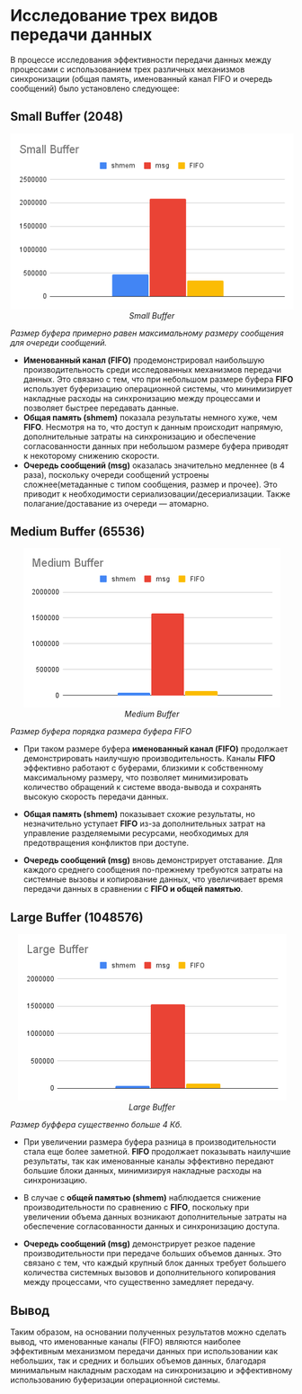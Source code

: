 # Исследование трех видов передачи данных

В процессе исследования эффективности передачи данных между процессами с использованием трех различных механизмов синхронизации (общая память, именованный канал FIFO и очередь сообщений) было установлено следующее:

## Small Buffer (2048)

<p align="center">
  <img src="assets/Small_Buffer.png" alt="Small Buffer">
  <br>
  <em>Small Buffer</em>
</p>

*Размер буфера примерно равен максимальному размеру сообщения для очереди сообщений.*

- **Именованный канал (FIFO)** продемонстрировал наибольшую производительность среди исследованных механизмов передачи данных. Это связано с тем, что при небольшом размере буфера **FIFO** использует буферизацию операционной системы, что минимизирует накладные расходы на синхронизацию между процессами и позволяет быстрее передавать данные.
- **Общая память (shmem)** показала результаты немного хуже, чем **FIFO**. Несмотря на то, что доступ к данным происходит напрямую, дополнительные затраты на синхронизацию и обеспечение согласованности данных при небольшом размере буфера приводят к некоторому снижению скорости.
- **Очередь сообщений (msg)** оказалась значительно медленнее (в 4 раза), поскольку очереди сообщений устроены сложнее(метаданные с типом сообщения, размер и прочее). Это приводит к необходимости сериализовации/десериализации. Также полагание/доставание из очереди — атомарно.

## Medium Buffer (65536)

<p align="center">
  <img src="assets/Medium_Buffer.png" alt="Medium Buffer">
  <br>
  <em>Medium Buffer</em>
</p>

*Размер буфера порядка размера буфера FIFO*

- При таком размере буфера **именованный канал (FIFO)** продолжает демонстрировать наилучшую производительность. Каналы **FIFO** эффективно работают с буферами, близкими к собственному максимальному размеру, что позволяет минимизировать количество обращений к системе ввода-вывода и сохранять высокую скорость передачи данных.

- **Общая память (shmem)** показывает схожие результаты, но незначительно уступает **FIFO** из-за дополнительных затрат на управление разделяемыми ресурсами, необходимых для предотвращения конфликтов при доступе.

- **Очередь сообщений (msg)** вновь демонстрирует отставание. Для каждого среднего сообщения по-прежнему требуются затраты на системные вызовы и копирование данных, что увеличивает время передачи данных в сравнении с **FIFO и общей памятью**.

## Large Buffer (1048576)

<p align="center">
  <img src="assets/Large_Buffer.png" alt="Large Buffer">
  <br>
  <em>Large Buffer</em>
</p>

*Размер буффера существенно больше 4 Кб.*

- При увеличении размера буфера разница в производительности стала еще более заметной. **FIFO** продолжает показывать наилучшие результаты, так как именованные каналы эффективно передают большие блоки данных, минимизируя накладные расходы на синхронизацию.

- В случае с **общей памятью (shmem)** наблюдается снижение производительности по сравнению с **FIFO**, поскольку при увеличении объема данных возникают дополнительные затраты на обеспечение согласованности данных и синхронизацию доступа.

- **Очередь сообщений (msg)** демонстрирует резкое падение производительности при передаче больших объемов данных. Это связано с тем, что каждый крупный блок данных требует большего количества системных вызовов и дополнительного копирования между процессами, что существенно замедляет передачу.

## Вывод

Таким образом, на основании полученных результатов можно сделать вывод, что именованные каналы (FIFO) являются наиболее эффективным механизмом передачи данных при использовании как небольших, так и средних и больших объемов данных, благодаря минимальным накладным расходам на синхронизацию и эффективному использованию буферизации операционной системы.
